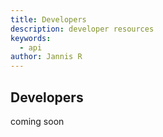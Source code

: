 ```yaml
---
title: Developers
description: developer resources
keywords:
  - api
author: Jannis R
---
```


## Developers

coming soon

